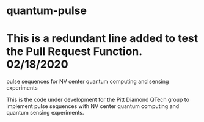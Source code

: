 # quantum-pulse
# This is a redundant line added to test the Pull Request Function. 02/18/2020
pulse sequences for NV center quantum computing and sensing experiments

This is the code under development for the Pitt Diamond QTech group to implement pulse sequences with NV center quantum computing and quantum sensing experiments.
